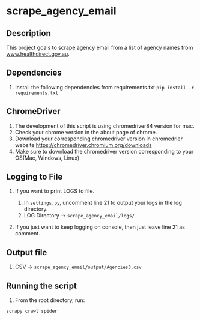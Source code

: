 # scrape_agency_email

## Description
This project goals to scrape agency email from a list of agency names from www.healthdirect.gov.au.

## Dependencies
1. Install the following dependencies from requirements.txt
    `pip install -r requirements.txt`
    
## ChromeDriver
1. The development of this script is using chromedriver84 version for mac.
2. Check your chrome version in the about page of chrome.
3. Download your corresponding chromedriver version in chromedrier website https://chromedriver.chromium.org/downloads
4. Make sure to download the chromedriver version corresponding to your OS(Mac, Windows, Linux)

## Logging to File
1. If you want to print LOGS to file.
    1. In `settings.py`, uncomment line 21 to output your logs in the log directory.
    2. LOG Directory -> `scrape_agency_email/logs/`
    
2. If you just want to keep logging on console, then just leave line 21 as comment.

## Output file
1. CSV  -> `scrape_agency_email/output/Agencies3.csv`

## Running the script
1. From the root directory, run:
```
scrapy crawl spider
```

